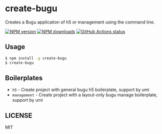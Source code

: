 # create-bugu

Creates a Bugu application of h5 or management using the command line.

[![NPM version](https://img.shields.io/npm/v/create-bugu.svg?style=flat)](https://npmjs.org/package/create-bugu)
[![NPM downloads](http://img.shields.io/npm/dm/create-bugu.svg?style=flat)](https://npmjs.org/package/create-bugu)
[![GitHub Actions status](https://github.com/bugu-pro/create-bugu/workflows/Node%20CI/badge.svg)](https://github.com/bugu-pro/create-bugu)

## Usage

```bash
$ npm install -g create-bugu
$ create-bugu
```
## Boilerplates

* `h5` - Create project with general bugu h5 boilerplate, support by umi
* `management` - Create project with a layout-only bugu manage boilerplate, support by umi


## LICENSE

MIT
